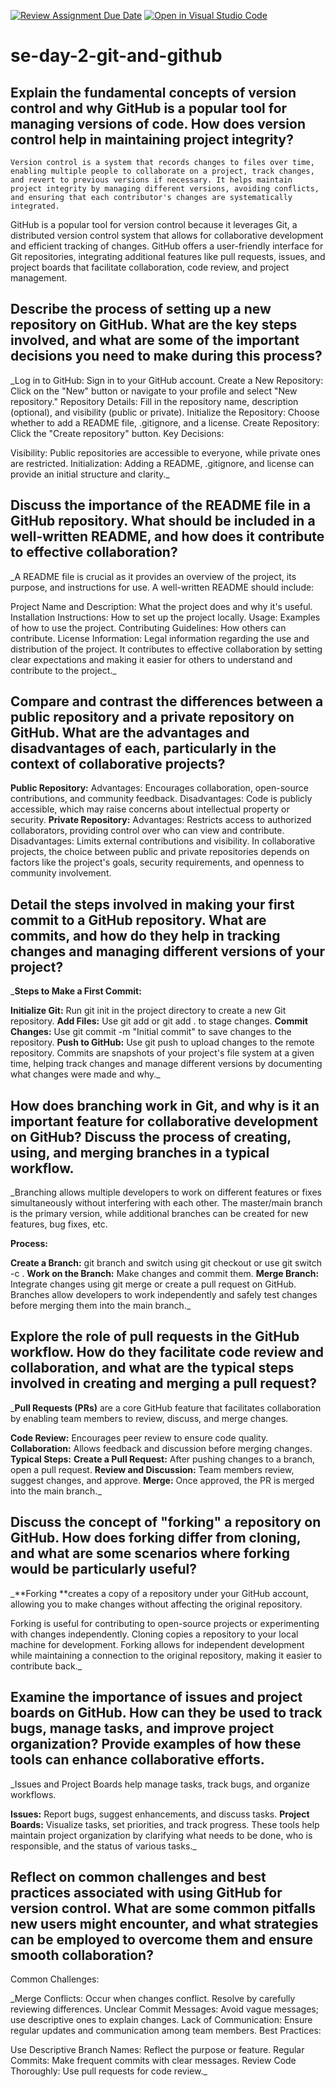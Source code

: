 [![Review Assignment Due Date](https://classroom.github.com/assets/deadline-readme-button-22041afd0340ce965d47ae6ef1cefeee28c7c493a6346c4f15d667ab976d596c.svg)](https://classroom.github.com/a/8wgCKhpZ)
[![Open in Visual Studio Code](https://classroom.github.com/assets/open-in-vscode-2e0aaae1b6195c2367325f4f02e2d04e9abb55f0b24a779b69b11b9e10269abc.svg)](https://classroom.github.com/online_ide?assignment_repo_id=15857242&assignment_repo_type=AssignmentRepo)
# se-day-2-git-and-github
## Explain the fundamental concepts of version control and why GitHub is a popular tool for managing versions of code. How does version control help in maintaining project integrity?

    Version control is a system that records changes to files over time, enabling multiple people to collaborate on a project, track changes, and revert to previous versions if necessary. It helps maintain project integrity by managing different versions, avoiding conflicts, and ensuring that each contributor's changes are systematically integrated.

  GitHub is a popular tool for version control because it leverages Git, a distributed version control system that allows for collaborative development and efficient tracking of changes.   GitHub offers a user-friendly interface for Git repositories, integrating additional features like pull requests, issues, and project boards that facilitate collaboration, code review,  and project management.
## Describe the process of setting up a new repository on GitHub. What are the key steps involved, and what are some of the important decisions you need to make during this process?

  _Log in to GitHub: Sign in to your GitHub account.
Create a New Repository: Click on the "New" button or navigate to your profile and select "New repository."
Repository Details: Fill in the repository name, description (optional), and visibility (public or private).
Initialize the Repository: Choose whether to add a README file, .gitignore, and a license.
Create Repository: Click the "Create repository" button.
Key Decisions:

Visibility: Public repositories are accessible to everyone, while private ones are restricted.
Initialization: Adding a README, .gitignore, and license can provide an initial structure and clarity._
## Discuss the importance of the README file in a GitHub repository. What should be included in a well-written README, and how does it contribute to effective collaboration?

_A README file is crucial as it provides an overview of the project, its purpose, and instructions for use. A well-written README should include:

Project Name and Description: What the project does and why it's useful.
Installation Instructions: How to set up the project locally.
Usage: Examples of how to use the project.
Contributing Guidelines: How others can contribute.
License Information: Legal information regarding the use and distribution of the project.
It contributes to effective collaboration by setting clear expectations and making it easier for others to understand and contribute to the project._
## Compare and contrast the differences between a public repository and a private repository on GitHub. What are the advantages and disadvantages of each, particularly in the context of collaborative projects?

**Public Repository:**
Advantages: Encourages collaboration, open-source contributions, and community feedback.
Disadvantages: Code is publicly accessible, which may raise concerns about intellectual property or security.
**Private Repository:**
Advantages: Restricts access to authorized collaborators, providing control over who can view and contribute.
Disadvantages: Limits external contributions and visibility.
In collaborative projects, the choice between public and private repositories depends on factors like the project's goals, security requirements, and openness to community involvement.
## Detail the steps involved in making your first commit to a GitHub repository. What are commits, and how do they help in tracking changes and managing different versions of your project?

_**Steps to Make a First Commit:**

**Initialize Git:** Run git init in the project directory to create a new Git repository.
**Add Files:** Use git add <filename> or git add . to stage changes.
**Commit Changes:** Use git commit -m "Initial commit" to save changes to the repository.
**Push to GitHub:** Use git push to upload changes to the remote repository.
Commits are snapshots of your project's file system at a given time, helping track changes and manage different versions by documenting what changes were made and why._
## How does branching work in Git, and why is it an important feature for collaborative development on GitHub? Discuss the process of creating, using, and merging branches in a typical workflow.

_Branching allows multiple developers to work on different features or fixes simultaneously without interfering with each other. The master/main branch is the primary version, while additional branches can be created for new features, bug fixes, etc.

**Process:**

**Create a Branch:** git branch <branch-name> and switch using git checkout <branch-name> or use git switch -c <branch-name>.
**Work on the Branch:** Make changes and commit them.
**Merge Branch:** Integrate changes using git merge <branch-name> or create a pull request on GitHub.
Branches allow developers to work independently and safely test changes before merging them into the main branch._
## Explore the role of pull requests in the GitHub workflow. How do they facilitate code review and collaboration, and what are the typical steps involved in creating and merging a pull request?

_**Pull Requests (PRs)** are a core GitHub feature that facilitates collaboration by enabling team members to review, discuss, and merge changes.

**Code Review:** Encourages peer review to ensure code quality.
**Collaboration:** Allows feedback and discussion before merging changes.
**Typical Steps:**
**Create a Pull Request:** After pushing changes to a branch, open a pull request.
**Review and Discussion:** Team members review, suggest changes, and approve.
**Merge:** Once approved, the PR is merged into the main branch._
## Discuss the concept of "forking" a repository on GitHub. How does forking differ from cloning, and what are some scenarios where forking would be particularly useful?

_**Forking **creates a copy of a repository under your GitHub account, allowing you to make changes without affecting the original repository.

Forking is useful for contributing to open-source projects or experimenting with changes independently.
Cloning copies a repository to your local machine for development.
Forking allows for independent development while maintaining a connection to the original repository, making it easier to contribute back._
## Examine the importance of issues and project boards on GitHub. How can they be used to track bugs, manage tasks, and improve project organization? Provide examples of how these tools can enhance collaborative efforts.

_Issues and Project Boards help manage tasks, track bugs, and organize workflows.

**Issues:** Report bugs, suggest enhancements, and discuss tasks.
**Project Boards:** Visualize tasks, set priorities, and track progress.
These tools help maintain project organization by clarifying what needs to be done, who is responsible, and the status of various tasks._
## Reflect on common challenges and best practices associated with using GitHub for version control. What are some common pitfalls new users might encounter, and what strategies can be employed to overcome them and ensure smooth collaboration?

Common Challenges:

_Merge Conflicts: Occur when changes conflict. Resolve by carefully reviewing differences.
Unclear Commit Messages: Avoid vague messages; use descriptive ones to explain changes.
Lack of Communication: Ensure regular updates and communication among team members.
Best Practices:

Use Descriptive Branch Names: Reflect the purpose or feature.
Regular Commits: Make frequent commits with clear messages.
Review Code Thoroughly: Use pull requests for code review._
